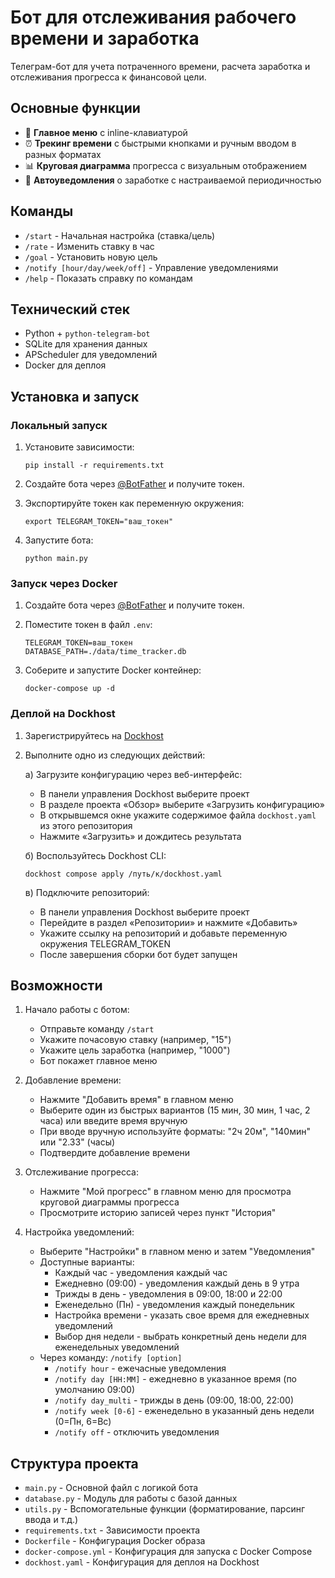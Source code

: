 # Бот для отслеживания рабочего времени и заработка

Телеграм-бот для учета потраченного времени, расчета заработка и отслеживания прогресса к финансовой цели.

## Основные функции

- 📌 **Главное меню** с inline-клавиатурой
- ⏰ **Трекинг времени** с быстрыми кнопками и ручным вводом в разных форматах
- 📊 **Круговая диаграмма** прогресса с визуальным отображением
- 🔔 **Автоуведомления** о заработке с настраиваемой периодичностью

## Команды

- `/start` - Начальная настройка (ставка/цель)
- `/rate` - Изменить ставку в час
- `/goal` - Установить новую цель
- `/notify [hour/day/week/off]` - Управление уведомлениями
- `/help` - Показать справку по командам

## Технический стек

- Python + `python-telegram-bot`
- SQLite для хранения данных
- APScheduler для уведомлений
- Docker для деплоя

## Установка и запуск

### Локальный запуск

1. Установите зависимости:
   ```
   pip install -r requirements.txt
   ```

2. Создайте бота через [@BotFather](https://t.me/BotFather) и получите токен.

3. Экспортируйте токен как переменную окружения:
   ```
   export TELEGRAM_TOKEN="ваш_токен"
   ```

4. Запустите бота:
   ```
   python main.py
   ```

### Запуск через Docker

1. Создайте бота через [@BotFather](https://t.me/BotFather) и получите токен.

2. Поместите токен в файл `.env`:
   ```
   TELEGRAM_TOKEN=ваш_токен
   DATABASE_PATH=./data/time_tracker.db
   ```

3. Соберите и запустите Docker контейнер:
   ```
   docker-compose up -d
   ```

### Деплой на Dockhost

1. Зарегистрируйтесь на [Dockhost](https://dockhost.ru)

2. Выполните одно из следующих действий:

   а) Загрузите конфигурацию через веб-интерфейс:
   - В панели управления Dockhost выберите проект
   - В разделе проекта «Обзор» выберите «Загрузить конфигурацию»
   - В открывшемся окне укажите содержимое файла `dockhost.yaml` из этого репозитория
   - Нажмите «Загрузить» и дождитесь результата

   б) Воспользуйтесь Dockhost CLI:
   ```
   dockhost compose apply /путь/к/dockhost.yaml
   ```

   в) Подключите репозиторий:
   - В панели управления Dockhost выберите проект
   - Перейдите в раздел «Репозитории» и нажмите «Добавить»
   - Укажите ссылку на репозиторий и добавьте переменную окружения TELEGRAM_TOKEN
   - После завершения сборки бот будет запущен

## Возможности

1. Начало работы с ботом:
   - Отправьте команду `/start`
   - Укажите почасовую ставку (например, "15")
   - Укажите цель заработка (например, "1000")
   - Бот покажет главное меню

2. Добавление времени:
   - Нажмите "Добавить время" в главном меню
   - Выберите один из быстрых вариантов (15 мин, 30 мин, 1 час, 2 часа) или введите время вручную
   - При вводе вручную используйте форматы: "2ч 20м", "140мин" или "2.33" (часы)
   - Подтвердите добавление времени

3. Отслеживание прогресса:
   - Нажмите "Мой прогресс" в главном меню для просмотра круговой диаграммы прогресса
   - Просмотрите историю записей через пункт "История"

4. Настройка уведомлений:
   - Выберите "Настройки" в главном меню и затем "Уведомления"
   - Доступные варианты:
     - Каждый час - уведомления каждый час
     - Ежедневно (09:00) - уведомления каждый день в 9 утра
     - Трижды в день - уведомления в 09:00, 18:00 и 22:00
     - Еженедельно (Пн) - уведомления каждый понедельник
     - Настройка времени - указать свое время для ежедневных уведомлений
     - Выбор дня недели - выбрать конкретный день недели для еженедельных уведомлений
   - Через команду: `/notify [option]`
     - `/notify hour` - ежечасные уведомления
     - `/notify day [HH:MM]` - ежедневно в указанное время (по умолчанию 09:00)
     - `/notify day_multi` - трижды в день (09:00, 18:00, 22:00)
     - `/notify week [0-6]` - еженедельно в указанный день недели (0=Пн, 6=Вс)
     - `/notify off` - отключить уведомления

## Структура проекта

- `main.py` - Основной файл с логикой бота
- `database.py` - Модуль для работы с базой данных
- `utils.py` - Вспомогательные функции (форматирование, парсинг ввода и т.д.)
- `requirements.txt` - Зависимости проекта
- `Dockerfile` - Конфигурация Docker образа
- `docker-compose.yml` - Конфигурация для запуска с Docker Compose
- `dockhost.yaml` - Конфигурация для деплоя на Dockhost 